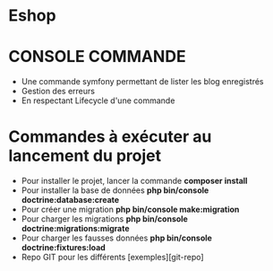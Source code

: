 # Eshop

# CONSOLE COMMANDE

- Une commande symfony permettant de lister les blog enregistrés
- Gestion des erreurs
- En respectant  Lifecycle d'une commande
   
# Commandes à exécuter au lancement du projet
- Pour installer le projet, lancer la commande **composer install**
- Pour installer la base de données **php bin/console doctrine:database:create**
- Pour créer une migration **php bin/console make:migration**
- Pour charger les migrations **php bin/console doctrine:migrations:migrate**
- Pour charger les fausses données **php bin/console doctrine:fixtures:load**
- Repo GIT pour les différents [exemples][git-repo]

